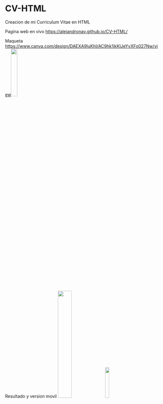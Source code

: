 # CV-HTML

Creacion de mi Curriculum Vitae en HTML

Pagina web en vivo  https://alejandronav.github.io/CV-HTML/


Maqueta https://www.canva.com/design/DAEXA9luKhI/AC9hk1ikKlJeYvXFo027Nw/view<img src="https://user-images.githubusercontent.com/28843161/154820660-0e914097-14d7-4d9b-88ab-ae4da5a0ace9.png" width="20%"></img> 


Resultado y version movil  <img src="https://user-images.githubusercontent.com/28843161/154820685-bc6d9b9a-451d-4a30-8885-856053164661.png" width="30%"></img> 
<img src="https://user-images.githubusercontent.com/28843161/154820833-f36333b5-b8e6-44c3-9b96-6a80d95625d9.png" width="16%"></img> 

 
